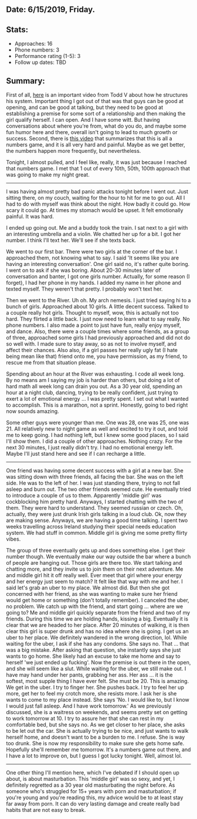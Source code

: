## Date: 6/15/2019, Friday.

## Stats:
* Approaches: 16
* Phone numbers: 3
* Performance rating (1-5): 3
* Follow up dates: TBD

## Summary:
First of all, [here](https://www.youtube.com/watch?v=OpmAWcMtBFw) is an important video from Todd
V about how he structures his system. Important thing I got out of that was that guys can be 
good at opening, and can be good at talking, but they need to be good at establishing a premise 
for some sort of a relationship and then making the girl qualify herself. I can open. And I 
have some witt. But having conversations about where you're from, what do you do, and maybe some
fun humor here and there, overall isn't going to lead to much growth or success. Second, there 
is [this video](https://www.youtube.com/watch?v=Fxpe8YoMLV8) that summarizes that this is all a
numbers game, and it is all very hard and painful. Maybe as we get better, the numbers happen 
more frequently, but nevertheless.

Tonight, I almost pulled, and I feel like, really, it was just because I reached that numbers 
game. I met that 1 out of every 10th, 50th, 100th approach that was going to make my night great.   

---

I was having almost pretty bad panic attacks tonight before I went out. Just sitting there, on my
couch, waiting for the hour to hit for me to go out. All I had to do with myself was think about 
the night. How badly it could go. How scary it could go. At times my stomach would be upset. It 
felt emotionally painful. It was hard.

I ended up going out. Me and a buddy took the train. I sat next to a girl with an interesting 
umbrella and a violin. We chatted her up for a bit. I got her number. I think I'll text her. 
We'll see if she texts back.

We went to our first bar. There were two girls at the corner of the bar. I approached them, not 
knowing what to say. I said 'It seems like you are having an interesting conversation'. One girl 
said no, it's rather quite boring. I went on to ask if she was boring. About 20-30 minutes later of 
conversation and banter, I got one girls number. Actually, for some reason (I forget), I had her 
phone in my hands. I added my name in her phone and texted myself. They weren't that pretty. I 
probably won't text her.

Then we went to the River. Uh oh. My arch nemesis. I just tried saying hi to a bunch of girls. 
Approached about 10 girls. A little decent success. Talked to a couple really hot girls. Thought 
to myself, wow, this is actually not too hard. They flirted a little back. I just now need to learn 
what to say really. No phone numbers. I also made a point to just have fun, really enjoy myself, and
dance. Also, there were a couple times where some friends, as a group of three, approached some 
girls I had previously approached and did not do so well with. I made sure to stay away, so as 
not to involve myself, and affect their chances. Also also, if a girl passes her really ugly fat 
(I hate being mean like that) friend onto me, you have permission, as my friend, to rescue me 
from that situation please.

Spending about an hour at the River was exhausting. I code all week long. By no means am I saying
my job is harder than others, but doing a lot of hard math all week long can drain you out. 
As a 30 year old, spending an hour at a night club, dancing, trying to be really 
confident, just trying to exert a lot of emotional energy ... I was pretty spent. I set out what 
I wanted to accomplish. This is a marathon, not a sprint. Honestly, going to bed right now sounds
amazing.

Some other guys were younger than me. One was 28, one was 25, one was 21. All relatively new to 
night game as well and excited to try it out, and told me to keep going. I had nothing left, but 
I knew some good places, so I said I'll show them. I did a couple of other approaches. Nothing 
crazy. For the next 30 minutes, I just really didn't try. I had no emotional energy left. Maybe 
I'll just stand here and see if I can recharge a little.

---

One friend was having some decent success with a girl at a new bar. She was sitting down with three 
friends, all facing the bar. She was on the left side. He was to the left of her. I was just 
standing there, trying to not fall asleep and burn out. The two other friends seemed cute. He 
eventually tried to introduce a couple of us to them. Apparently 'middle girl' was cockblocking 
him pretty hard. Anyways, I started chatting with the two of them. They were hard to understand. 
They seemed russian or czech. Oh, actually, they were just drunk Irish girls talking in a loud 
club. Ok, now they are making sense. Anyways, we are having a good time talking. I spent two 
weeks travelling across Ireland studying their special needs education system. We had stuff in 
common. Middle girl is giving me some pretty flirty vibes.

The group of three eventually gets up and does something else. I get their number though. We 
eventually make our way outside the bar where a bunch of people are hanging out. Those girls are 
there too. We start talking and chatting more, and they invite us to join them on their next 
adventure. Me and middle girl hit it off really well. Ever meet that girl where your energy and 
her energy just seem to match? It felt like that way with me and her. I said let's grab an uber 
to my place. We almost did. But then she got concerned with her friend, as she was wanting to 
make sure her friend would get home or something (don't totally remember). I canceled the uber, 
no problem. We catch up with the friend, and start going ... where are we going to? Me and middle
girl quickly separate from the friend and two of my friends. During this time we are holding 
hands, kissing a big. Eventually it is clear that we are headed to her place. After 20 minutes 
of walking, it is then clear this girl is super drunk and has no idea where she is going. I get 
us an uber to her place. We definitely wandered in the wrong direction, lol. While waiting for 
the uber, I ask if she has any condoms. She says no. That ... that was a big mistake. After 
asking that question, she instantly says she just wants to go home. She likely had an excuse to 
take me home and say to herself 'we just ended up fucking'. Now the premise is out there in the 
open, and she will seem like a slut. While waiting for the uber, we still make out. I have may 
hand under her pants, grabbing her ass. Her ass ... it is the softest, most supple thing I have 
ever felt. She must be 20. This is amazing. We get in the uber. I try to finger her. She pushes 
back. I try to feel her up more, get her to feel my crotch more, she resists more. I ask her is 
she wants to come to my place instead. She says 'No. I would like to, but I know I would just 
fall asleep. And I have work tomorrow.' As we previously discussed, she is a waitress on 
weekends, and seems pretty set on getting to work tomorrow at 10. I try to assure her that she 
can rest in my comfortable bed, but she says no. As we get closer to her place, she asks to be 
let out the car. She is actually trying to be nice, and just wants to walk herself home, and 
doesn't want to be a burden to me. I refuse. She is way too drunk. She is now my responsibility 
to make sure she gets home safe. Hopefully she'll remember me tomorrow. It's a numbers game out 
there, and I have a lot to improve on, but I guess I got lucky tonight. Well, almost lol.

---

One other thing I'll mention here, which I've debated if I should open up about, is about 
masturbation. This 'middle girl' was so sexy, and yet, I definitely regretted as a 30 year old 
masturbating the night before. As someone who's struggled for 15+ years with porn and 
masturbation; if you're young and you're reading this, my advice would be to at least stay far 
away from porn. It can do very lasting damage and create really bad habits that are not easy to 
break.

